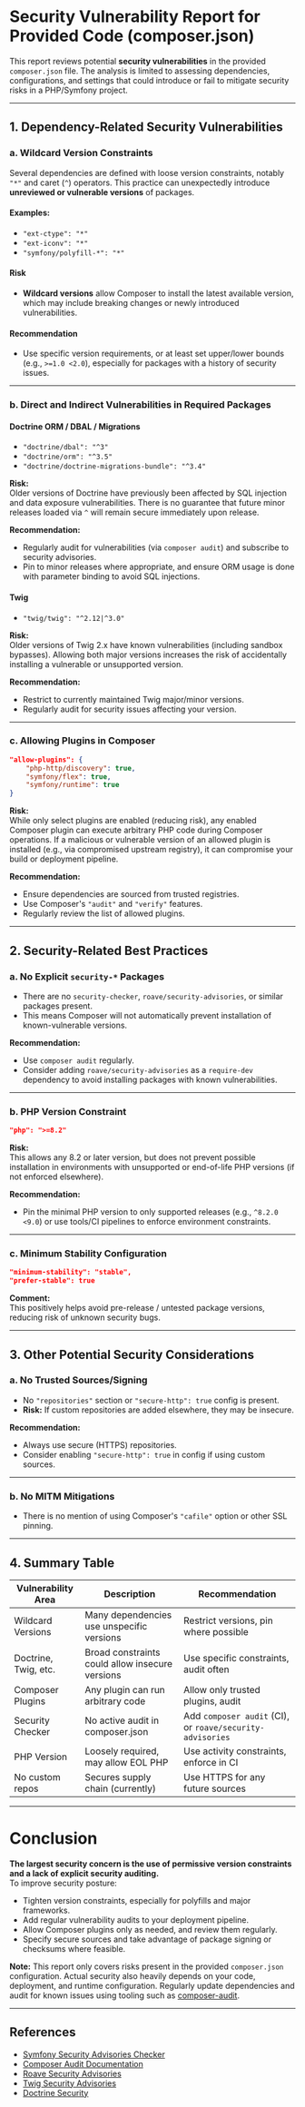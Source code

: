 # Security Vulnerability Report for Provided Code (composer.json)

This report reviews potential **security vulnerabilities** in the provided `composer.json` file. The analysis is limited to assessing dependencies, configurations, and settings that could introduce or fail to mitigate security risks in a PHP/Symfony project.

---

## 1. Dependency-Related Security Vulnerabilities

### a. Wildcard Version Constraints
Several dependencies are defined with loose version constraints, notably `"*"` and caret (`^`) operators. This practice can unexpectedly introduce **unreviewed or vulnerable versions** of packages.

#### Examples:

- `"ext-ctype": "*"`  
- `"ext-iconv": "*"`  
- `"symfony/polyfill-*": "*"`

#### Risk
- **Wildcard versions** allow Composer to install the latest available version, which may include breaking changes or newly introduced vulnerabilities.

#### Recommendation
- Use specific version requirements, or at least set upper/lower bounds (e.g., `>=1.0 <2.0`), especially for packages with a history of security issues.

---

### b. Direct and Indirect Vulnerabilities in Required Packages

#### Doctrine ORM / DBAL / Migrations

- `"doctrine/dbal": "^3"`  
- `"doctrine/orm": "^3.5"`  
- `"doctrine/doctrine-migrations-bundle": "^3.4"`

**Risk:**  
Older versions of Doctrine have previously been affected by SQL injection and data exposure vulnerabilities. There is no guarantee that future minor releases loaded via `^` will remain secure immediately upon release.

**Recommendation:**  
- Regularly audit for vulnerabilities (via `composer audit`) and subscribe to security advisories.
- Pin to minor releases where appropriate, and ensure ORM usage is done with parameter binding to avoid SQL injections.

#### Twig

- `"twig/twig": "^2.12|^3.0"`

**Risk:**  
Older versions of Twig 2.x have known vulnerabilities (including sandbox bypasses). Allowing both major versions increases the risk of accidentally installing a vulnerable or unsupported version.

**Recommendation:**  
- Restrict to currently maintained Twig major/minor versions.
- Regularly audit for security issues affecting your version.

---

### c. Allowing Plugins in Composer

```json
"allow-plugins": {
    "php-http/discovery": true,
    "symfony/flex": true,
    "symfony/runtime": true
}
```

**Risk:**  
While only select plugins are enabled (reducing risk), any enabled Composer plugin can execute arbitrary PHP code during Composer operations. If a malicious or vulnerable version of an allowed plugin is installed (e.g., via compromised upstream registry), it can compromise your build or deployment pipeline.

**Recommendation:**  
- Ensure dependencies are sourced from trusted registries.
- Use Composer's `"audit"` and `"verify"` features.
- Regularly review the list of allowed plugins.

---

## 2. Security-Related Best Practices

### a. No Explicit `security-*` Packages

- There are no `security-checker`, `roave/security-advisories`, or similar packages present.
- This means Composer will not automatically prevent installation of known-vulnerable versions.

**Recommendation:**  
- Use `composer audit` regularly.
- Consider adding `roave/security-advisories` as a `require-dev` dependency to avoid installing packages with known vulnerabilities.

---

### b. PHP Version Constraint

```json
"php": ">=8.2"
```

**Risk:**  
This allows any 8.2 or later version, but does not prevent possible installation in environments with unsupported or end-of-life PHP versions (if not enforced elsewhere).

**Recommendation:**  
- Pin the minimal PHP version to only supported releases (e.g., `^8.2.0 <9.0`) or use tools/CI pipelines to enforce environment constraints.

---

### c. Minimum Stability Configuration

```json
"minimum-stability": "stable",
"prefer-stable": true
```

**Comment:**  
This positively helps avoid pre-release / untested package versions, reducing risk of unknown security bugs.

---

## 3. Other Potential Security Considerations

### a. No Trusted Sources/Signing

- No `"repositories"` section or `"secure-http": true` config is present.
- **Risk:** If custom repositories are added elsewhere, they may be insecure.

**Recommendation:**  
- Always use secure (HTTPS) repositories.
- Consider enabling `"secure-http": true` in config if using custom sources.

---

### b. No MITM Mitigations

- There is no mention of using Composer's `"cafile"` option or other SSL pinning.

---

## 4. Summary Table

| Vulnerability Area    | Description                               | Recommendation         |
|----------------------|-------------------------------------------|------------------------|
| Wildcard Versions    | Many dependencies use unspecific versions | Restrict versions, pin where possible |
| Doctrine, Twig, etc. | Broad constraints could allow insecure versions | Use specific constraints, audit often |
| Composer Plugins     | Any plugin can run arbitrary code         | Allow only trusted plugins, audit      |
| Security Checker     | No active audit in composer.json          | Add `composer audit` (CI), or `roave/security-advisories` |
| PHP Version          | Loosely required, may allow EOL PHP       | Use activity constraints, enforce in CI|
| No custom repos      | Secures supply chain (currently)          | Use HTTPS for any future sources       |

---

# Conclusion

**The largest security concern is the use of permissive version constraints and a lack of explicit security auditing.**  
To improve security posture:

- Tighten version constraints, especially for polyfills and major frameworks.
- Add regular vulnerability audits to your deployment pipeline.
- Allow Composer plugins only as needed, and review them regularly.
- Specify secure sources and take advantage of package signing or checksums where feasible.

**Note:** This report only covers risks present in the provided `composer.json` configuration. Actual security also heavily depends on your code, deployment, and runtime configuration. Regularly update dependencies and audit for known issues using tooling such as [composer-audit](https://getcomposer.org/doc/03-cli.md#audit).

---

## References
- [Symfony Security Advisories Checker](https://security.symfony.com/)
- [Composer Audit Documentation](https://getcomposer.org/doc/03-cli.md#audit)
- [Roave Security Advisories](https://github.com/Roave/SecurityAdvisories)
- [Twig Security Advisories](https://twig.symfony.com/doc/3.x/security.html)
- [Doctrine Security](https://github.com/doctrine/security.rst)